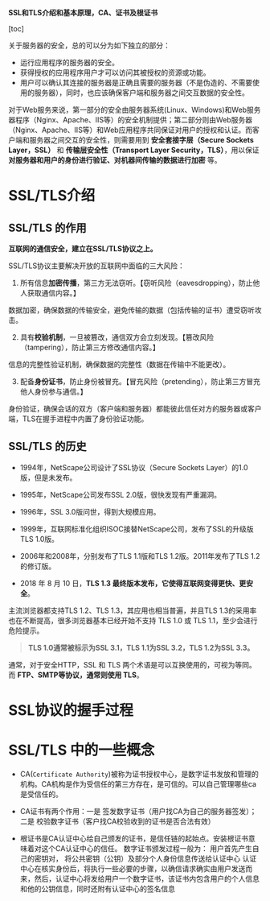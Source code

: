 **SSL和TLS介绍和基本原理，CA、证书及根证书**

[toc]

关于服务器的安全，总的可以分为如下独立的部分：

- 运行应用程序的服务器的安全。
- 获得授权的应用程序用户才可以访问其被授权的资源或功能。
- 用户可以确认其连接的服务器是正确且需要的服务器（不是伪造的、不需要使用的服务器），同时，也应该确保客户端和服务器之间交互数据的安全性。

对于Web服务来说，第一部分的安全由服务器系统(Linux、Windows)和Web服务器程序（Nginx、Apache、IIS等）的安全机制提供；第二部分则由Web服务器（Nginx、Apache、IIS等）和Web应用程序共同保证对用户的授权和认证。而客户端和服务器之间交互的安全性，则需要用到 **安全套接字层（Secure Sockets Layer，SSL）** 和 **传输层安全性（Transport Layer Security，TLS）**，用以保证 **对服务器和用户的身份进行验证、对机器间传输的数据进行加密** 等。

# SSL/TLS介绍

## SSL/TLS 的作用

**互联网的通信安全，建立在SSL/TLS协议之上。** 

SSL/TLS协议主要解决开放的互联网中面临的三大风险：

1. 所有信息**加密传播**，第三方无法窃听。【窃听风险（eavesdropping），防止他人获取通信内容。】

数据加密，确保数据的传输安全，避免传输的数据（包括传输的证书）遭受窃听攻击。

2. 具有**校验机制**，一旦被篡改，通信双方会立刻发现。【篡改风险（tampering），防止第三方修改通信内容。】

信息的完整性验证机制，确保数据的完整性（数据在传输中不能更改）。

3. 配备**身份证书**，防止身份被冒充。【冒充风险（pretending），防止第三方冒充他人身份参与通信。】

身份验证，确保会话的双方（客户端和服务器）都能彼此信任对方的服务器或客户端，TLS在握手进程中内置了身份验证功能。

## SSL/TLS 的历史

- 1994年，NetScape公司设计了SSL协议（Secure Sockets Layer）的1.0版，但是未发布。

- 1995年，NetScape公司发布SSL 2.0版，很快发现有严重漏洞。

- 1996年，SSL 3.0版问世，得到大规模应用。

- 1999年，互联网标准化组织ISOC接替NetScape公司，发布了SSL的升级版TLS 1.0版。

- 2006年和2008年，分别发布了TLS 1.1版和TLS 1.2版。2011年发布了TLS 1.2的修订版。

- 2018 年 8 月 10 日，**TLS 1.3 最终版本发布，它使得互联网变得更快、更安全**。

主流浏览器都支持TLS 1.2、TLS 1.3，其应用也相当普遍，并且TLS 1.3的采用率也在不断提高，很多浏览器基本已经开始不支持 TLS 1.0 或 TLS 1.1，至少会进行危险提示。

> **TLS 1.0通常被标示为SSL 3.1，TLS 1.1为SSL 3.2，TLS 1.2为SSL 3.3。**

通常，对于安全HTTP，SSL 和 TLS 两个术语是可以互换使用的，可视为等同。而 **FTP、SMTP等协议，通常则使用 TLS**。

# SSL协议的握手过程



# SSL/TLS 中的一些概念

- CA(`Certificate Authority`)被称为证书授权中心，是数字证书发放和管理的机构。CA机构是作为受信任的第三方存在，是可信的。可以自己管理哪些ca是受信任的。

- CA证书有两个作用：一是 签发数字证书（用户找CA为自己的服务器签发）；二是 校验数字证书（客户找CA校验收到的证书是否合法有效）

- 根证书是CA认证中心给自己颁发的证书，是信任链的起始点。安装根证书意味着对这个CA认证中心的信任。
数字证书颁发过程一般为：
用户首先产生自己的密钥对，
将公共密钥（公钥）及部分个人身份信息传送给认证中心
认证中心在核实身份后，将执行一些必要的步骤，以确信请求确实由用户发送而来，然后，认证中心将发给用户一个数字证书，该证书内包含用户的个人信息和他的公钥信息，同时还附有认证中心的签名信息


## 